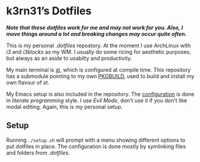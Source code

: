 # k3rn31’s Dotfiles

_**Note that these dotfiles work for me and may not work for you. Also, I move things around a lot and breaking changes may occur quite often.**_

This is my personal _.dotfiles_ repostory. At the moment I use ArchLinux with _i3_ and _i3blocks_ as my WM.  I usually do some ricing for aesthetic purposes, but always as an aside to usabilty and productivity.

My main terminal is [st](https://st.suckless.org/), which is configured at compile time. This repository has a submodule pointing to my own [PKGBUILD](https://github.com/k3rn31/st), used to build and install my own flavour of *st*.

My Emacs setup is also included in the repository. The [configuration](.emacs.d/configuration.org) is done in _literate programming_ style. I use _Evil Mode_, don't use it if you don't like modal editing. Again, this is my personal setup.

## Setup

Running `./setup.sh` will prompt with a menu showing different options to put dotfiles in place. The configuration is done mostly by symlinking files and folders from _.dotfiles_.
